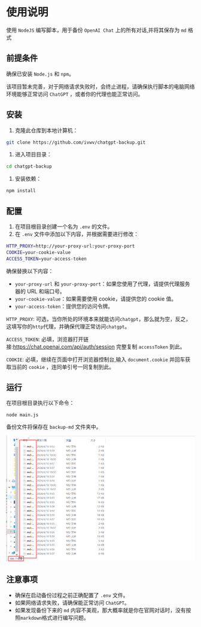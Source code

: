 # 使用说明

使用 `NodeJS` 编写脚本，用于备份 `OpenAI Chat` 上的所有对话,并将其保存为 `md` 格式

## 前提条件

确保已安装 `Node.js` 和 `npm`。

该项目暂未完善，对于网络请求失败时，会终止进程，请确保执行脚本的电脑网络环境能够正常访问 `ChatGPT` ，或者你的代理也能正常访问。

## 安装

1. 克隆此仓库到本地计算机：

```bash
git clone https://github.com/ivwv/chatgpt-backup.git
```

1. 进入项目目录：

```bash
cd chatgpt-backup
```

1. 安装依赖：

```bash
npm install
```

## 配置

1. 在项目根目录创建一个名为 `.env` 的文件。
2. 在 `.env` 文件中添加以下内容，并根据需要进行修改：

```bash
HTTP_PROXY=http://your-proxy-url:your-proxy-port
COOKIE=your-cookie-value
ACCESS_TOKEN=your-access-token
```

确保替换以下内容：

- `your-proxy-url` 和 `your-proxy-port`：如果您使用了代理，请提供代理服务器的 URL 和端口号。
- `your-cookie-value`：如果需要使用 cookie，请提供您的 cookie 值。
- `your-access-token`：提供您的访问令牌。

`HTTP_PROXY`: 可选，当你所处的环境本来就能访问`chatgpt`，那么就为空，反之，这填写你的`http`代理，并确保代理正常访问`chatgpt`。

`ACCESS_TOKEN`: 必填，浏览器打开链接:https://chat.openai.com/api/auth/session 完整复制 `accessToken` 到此。

`COOKIE`: 必填，继续在页面中打开浏览器控制台,输入 `document.cookie` 并回车获取当前的 `cookie` ，连同单引号一同复制到此。

## 运行

在项目根目录执行以下命令：

```
node main.js
```

备份文件将保存在 `backup-md` 文件夹中。

![Snipaste_2024-04-18_10-06-02.png](./imgs/Snipaste_2024-04-18_10-06-02.png)

## 注意事项

- 确保在启动备份过程之前正确配置了 `.env` 文件。
- 如果网络请求失败，请确保能正常访问 `ChatGPT`。
- 如果发现备份下来的 `md` 内容不美观，那大概率就是你在官网对话时，没有按照`markdown`格式进行编写问题。
